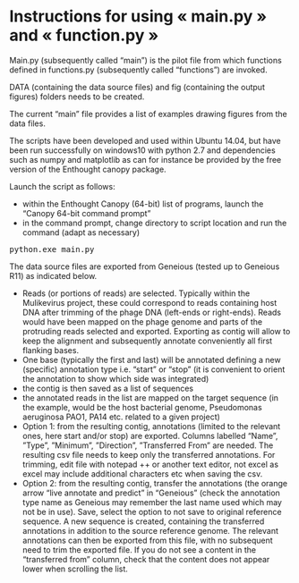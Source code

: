 # Instructions for using « main.py » and « function.py »

Main.py (subsequently called “main”) is the pilot file from which functions defined in functions.py (subsequently called “functions”) are invoked.

DATA (containing the data source files) and fig (containing the output figures) folders needs to be created.

The current “main” file provides a list of examples drawing figures from the data files.

The scripts have been developed and used within Ubuntu 14.04, but have been run successfully on windows10 with python 2.7 and dependencies such as numpy and matplotlib as can for instance be provided by the free version of the Enthought canopy package.

Launch the script as follows:

- within the Enthought Canopy (64-bit) list of programs, launch the “Canopy 64-bit command prompt”
- in the command prompt, change directory to script location and run the command (adapt as necessary)

<pre>
python.exe main.py
</pre>



The data source files are exported from Geneious (tested up to Geneious R11) as indicated below.
- Reads (or portions of reads) are selected. Typically within the Mulikevirus project, these could correspond to reads containing host DNA after trimming of the phage DNA (left-ends or right-ends). Reads would have been mapped on the phage genome and parts of the protruding reads selected and exported. Exporting as contig will allow to keep the alignment and subsequently annotate conveniently all first flanking bases.
- One base (typically the first and last) will be annotated defining a new (specific) annotation type i.e. “start” or “stop” (it is convenient to orient the annotation to show which side was integrated)
- the contig is then saved as a list of sequences
- the annotated reads in the list are mapped on the target sequence (in the example, would be the host bacterial genome, Pseudomonas aeruginosa PAO1, PA14 etc. related to a given project)
- Option 1: from the resulting contig, annotations (limited to the relevant ones, here start and/or stop) are exported. Columns labelled “Name”, ”Type”, ”Minimum”, ”Direction”, ”Transferred From” are needed. The resulting csv file needs to keep only the transferred annotations. For trimming, edit file with notepad ++ or another text editor, not excel as excel may include additional characters etc when saving the csv.
- Option 2: from the resulting contig, transfer the annotations (the orange arrow “live annotate and predict” in “Geneious” (check the annotation type name as Geneious may remember the last name used which may not be in use). Save, select the option to not save to original reference sequence. A new sequence is created, containing the transferred annotations in addition to the source reference genome. The relevant annotations can then be exported from this file, with no subsequent need to trim the exported file. If you do not see a content in the “transferred from” column, check that the content does not appear lower when scrolling the list.

